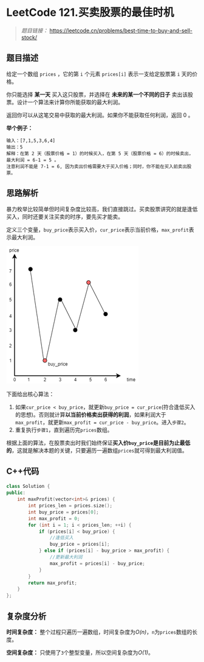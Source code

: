 # LeetCode 121.买卖股票的最佳时机

> *题目链接：* https://leetcode.cn/problems/best-time-to-buy-and-sell-stock/

## 题目描述

给定一个数组 `prices` ，它的第 `i` 个元素 `prices[i]` 表示一支给定股票第 `i` 天的价格。

你只能选择 **某一天** 买入这只股票，并选择在 **未来的某一个不同的日子** 卖出该股票。设计一个算法来计算你所能获取的最大利润。

返回你可以从这笔交易中获取的最大利润。如果你不能获取任何利润，返回 0 。

**举个例子：**

```
输入：[7,1,5,3,6,4]
输出：5
解释：在第 2 天（股票价格 = 1）的时候买入，在第 5 天（股票价格 = 6）的时候卖出，最大利润 = 6-1 = 5 。
注意利润不能是 7-1 = 6, 因为卖出价格需要大于买入价格；同时，你不能在买入前卖出股票。
```

## 思路解析

暴力枚举比较简单但时间复杂度比较高，我们直接跳过。买卖股票讲究的就是逢低买入，同时还要关注买卖的时序，要先买才能卖。

定义三个变量，`buy_price`表示买入价，`cur_price`表示当前价格，`max_profit`表示最大利润。

![](https://raw.githubusercontent.com/ldtech007/leetcode/main/pic/lc-0121-01.png)

下面给出核心算法：

1. 如果`cur_price < buy_price`，就更新`buy_price = cur_price`(符合逢低买入的思想)。否则就计算**以当前价格卖出获得的利润**，如果利润大于`max_profit`，就更新`max_profit = cur_price - buy_price`。进入`步骤2`。
2. 重复执行`步骤1`，直到遍历完`prices`数组。

根据上面的算法，在股票卖出时我们始终保证**买入价`buy_price`是目前为止最低的**，这就是解决本题的关键，只要遍历一遍数组`prices`就可得到最大利润值。

## C++代码

```cpp
class Solution {
public:
    int maxProfit(vector<int>& prices) {
        int prices_len = prices.size();
        int buy_price = prices[0];
        int max_profit = 0;
        for (int i = 1; i < prices_len; ++i) {
            if (prices[i] < buy_price) {
                //逢低买入
                buy_price = prices[i];
            } else if (prices[i] - buy_price > max_profit) {
                //更新最大利润    
                max_profit = prices[i] - buy_price; 
            }
        }
        return max_profit;
    }
};
```
## 复杂度分析

**时间复杂度：** 整个过程只遍历一遍数组，时间复杂度为*O(n)*，`n`为`prices`数组的长度。

**空间复杂度：** 只使用了`3`个整型变量，所以空间复杂度为*O(1)*。
